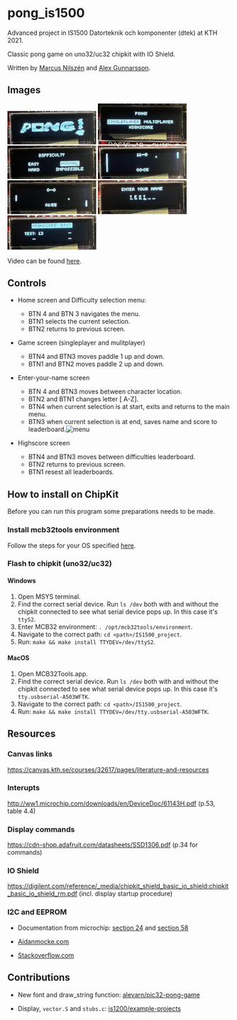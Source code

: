 # pong_is1500

Advanced project in IS1500 Datorteknik och komponenter (dtek) at KTH 2021.

Classic pong game on uno32/uc32 chipkit with IO Shield.

Written by [Marcus Nilszén](https://github.com/mebn) and [Alex Gunnarsson](https://github.com/alexarne).

## Images

<p float="left">
 <img src="images/loading.png" width="200">
 <img src="images/menu.png" width="200">
 <img src="images/difficulty.png" width="200">
 <img src="images/easy.png" width="200">
 <img src="images/normal.png" width="200">
 <img src="images/name_input.png" width="200">
 <img src="images/highscore.png" width="200">
</p>

Video can be found [here](https://github.com/mebn/pong_is1500/blob/main/images/video.MOV).

## Controls

* Home screen and Difficulty selection menu:
  * BTN 4 and BTN 3 navigates the menu.
  * BTN1 selects the current selection.
  * BTN2 returns to previous screen.
* Game screen (singleplayer and mulitplayer)
  * BTN4 and BTN3 moves paddle 1 up and down.
  * BTN1 and BTN2 moves paddle 2 up and down.
* Enter-your-name screen
  * BTN 4 and BTN3 moves between character location.
  * BTN2 and BTN1 changes letter [ A-Z].
  * BTN4 when current selection is at start, exits and returns to the main menu.
  * BTN3 when current selection is at end, saves name and score to leaderboard.<img width="387" alt="menu" src="https://user-images.githubusercontent.com/39590503/145865160-1dd6d043-0265-4233-aeba-2dcce71ee9cb.png">

* Highscore screen
  * BTN4 and BTN3 moves between difficulties leaderboard.
  * BTN2 returns to previous screen.
  * BTN1 resest all leaderboards.

## How to install on ChipKit

Before you can run this program some preparations needs to be made.

### Install mcb32tools environment

Follow the steps for your OS specified [here](https://github.com/is1200-example-projects/mcb32tools/releases/).

### Flash to chipkit (uno32/uc32)

#### Windows

1. Open MSYS terminal.
1. Find the correct serial device. Run `ls /dev` both with and without the chipkit connected to see what serial device pops up. In this case it's `ttyS2`.
1. Enter MCB32 environment: `. /opt/mcb32tools/environment`.
1. Navigate to the correct path: `cd <path>/IS1500_project`.
1. Run: `make && make install TTYDEV=/dev/ttyS2`.

#### MacOS

1. Open MCB32Tools.app.
1. Find the correct serial device. Run `ls /dev` both with and without the chipkit connected to see what serial device pops up. In this case it's `tty.usbserial-A503WFTK`.
1. Navigate to the correct path: `cd <path>/IS1500_project`.
1. Run: `make && make install TTYDEV=/dev/tty.usbserial-A503WFTK`.

## Resources

### Canvas links
https://canvas.kth.se/courses/32617/pages/literature-and-resources

### Interupts
http://ww1.microchip.com/downloads/en/DeviceDoc/61143H.pdf (p.53, table 4.4)

### Display commands
https://cdn-shop.adafruit.com/datasheets/SSD1306.pdf (p.34 for commands)

### IO Shield
https://digilent.com/reference/_media/chipkit_shield_basic_io_shield:chipkit_basic_io_shield_rm.pdf (incl. display startup procedure)

### I2C and EEPROM
* Documentation from microchip: [section 24](http://ww1.microchip.com/downloads/en/DeviceDoc/61116F.pdf) and [section 58](https://ww1.microchip.com/downloads/en/DeviceDoc/Section%2058.%20Data%20EEPROM_FRM_DS60001341E.pdf)

* [Aidanmocke.com](https://www.aidanmocke.com/blog/2018/11/27/i2c/)

* [Stackoverflow.com](https://stackoverflow.com/questions/54728534/i2c-communication-with-eeprom)

## Contributions

* New font and draw_string function: [alevarn/pic32-pong-game](https://github.com/alevarn/pic32-pong-game)

* Display, `vector.S` and `stubs.c`: [is1200/example-projects](https://github.com/is1200-example-projects/hello-display)
